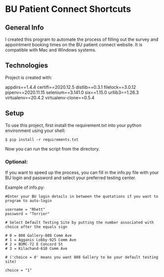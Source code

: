 # BU Patient Connect Shortcuts

## General Info  
I created this program to automate the process of filling out the survey and appointment booking times on the BU patient connect website. It is compatible with Mac and Windows systems.

## Technologies
Project is created with: 

appdirs==1.4.4
certifi==2020.12.5
distlib==0.3.1
filelock==3.0.12
pipenv==2020.11.15
selenium==3.141.0
six==1.15.0
urllib3==1.26.3
virtualenv==20.4.2
virtualenv-clone==0.5.4

## Setup 
To use this project, first install the requirement.txt into your python environment using your shell: 

```
$ pip install -r requirements.txt
```
Now you can run the script from the directory. 

### Optional:
If you want to speed up the process, you can fill in the info.py file with your BU login and password and select your preferred testing center. 

Example of info.py: 

```
#Enter your BU login details in between the quotations if you want to program to auto-login

username = "Rhett"
password = "Terrier"

# Select Default Testing Site by putting the number associated with choice after the equals sign 

# 0 = 808 Gallery-808 Comm Ave
# 1 = Agganis Lobby-925 Comm Ave
# 2 = BUMC-72 E Concord St 
# 3 = Kilachand-610 Comm Ave

# ('choice = 0' means you want 808 Gallery to be your default testing site) 

choice = "1"
```
